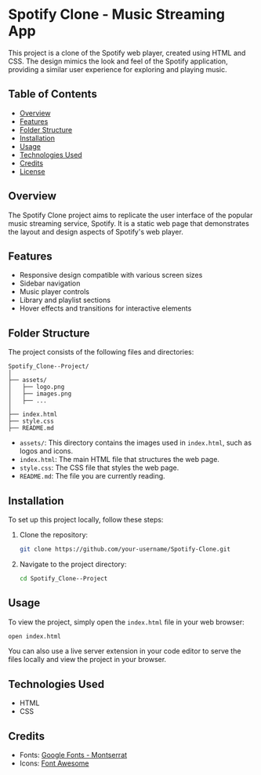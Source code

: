 # Spotify Clone - Music Streaming App

This project is a clone of the Spotify web player, created using HTML and CSS. The design mimics the look and feel of the Spotify application, providing a similar user experience for exploring and playing music.

## Table of Contents

- [Overview](#overview)
- [Features](#features)
- [Folder Structure](#folder-structure)
- [Installation](#installation)
- [Usage](#usage)
- [Technologies Used](#technologies-used)
- [Credits](#credits)
- [License](#license)

## Overview

The Spotify Clone project aims to replicate the user interface of the popular music streaming service, Spotify. It is a static web page that demonstrates the layout and design aspects of Spotify's web player.

## Features

- Responsive design compatible with various screen sizes
- Sidebar navigation
- Music player controls
- Library and playlist sections
- Hover effects and transitions for interactive elements

## Folder Structure

The project consists of the following files and directories:

```
Spotify_Clone--Project/
│
├── assets/
│   ├── logo.png
│   ├── images.png
│   ├── ...
│
├── index.html
├── style.css
├── README.md
```

- `assets/`: This directory contains the images used in `index.html`, such as logos and icons.
- `index.html`: The main HTML file that structures the web page.
- `style.css`: The CSS file that styles the web page.
- `README.md`: The file you are currently reading.

## Installation

To set up this project locally, follow these steps:

1. Clone the repository:
   ```bash
   git clone https://github.com/your-username/Spotify-Clone.git
   ```
2. Navigate to the project directory:
   ```bash
   cd Spotify_Clone--Project
   ```

## Usage

To view the project, simply open the `index.html` file in your web browser:
```bash
open index.html
```

You can also use a live server extension in your code editor to serve the files locally and view the project in your browser.

## Technologies Used

- HTML
- CSS

## Credits

- Fonts: [Google Fonts - Montserrat](https://fonts.google.com/specimen/Montserrat)
- Icons: [Font Awesome](https://fontawesome.com/)
